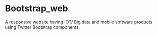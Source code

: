 # Bootstrap_web

A responsive website having IOT/ Big data and mobile software products using Twitter Bootstrap components.
